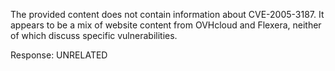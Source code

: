 The provided content does not contain information about CVE-2005-3187. It appears to be a mix of website content from OVHcloud and Flexera, neither of which discuss specific vulnerabilities.

Response: UNRELATED